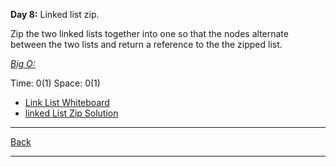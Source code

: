 **Day 8:** Linked list zip.

Zip the two linked lists together into one so that the nodes alternate between the two lists and return a reference to the the zipped list.

<u>*Big O:*</u>

Time: 0(1)
Space: 0(1)

- [Link List Whiteboard](../../assets/LLZiplist.png)
- [linked List Zip Solution](linked-list-zip.js)

---
[Back](/README.md)

---
